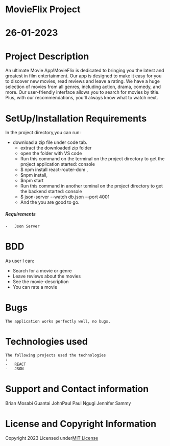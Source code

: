 
# MovieFlix Project

# 26-01-2023

# Project Description

An ultimate Movie App!MovieFlix is dedicated to bringing you the
latest and greatest in film entertainment. Our app is designed to make
it easy for you to discover new movies, read reviews and leave a rating. We have a huge selection of movies from all
genres, including action, drama, comedy, and more. Our user-friendly
interface allows you to search for movies by title. Plus,
with our recommendations, you'll always
know what to watch next.

# SetUp/Installation Requirements
In the project directory,you can run:

-   download a zip file under code tab.
    -   extract the downloaded zip folder
    -   open the folder with VS code
    -   Run this command on the terminal on the project directory to get the project application started:
    console
    -  $ npm install react-router-dom ,
    -  $npm install,
    -  $npm start
    -   Run this command in another teminal on the project directory to get the backend started:
    console
    -  $ json-server --watch db.json --port 4001
    -   And the you are good to go.

##### Requirements

    -   Json Server
 # BDD
 As user I can:
 - Search for a movie or genre
 - Leave reviews about the movies
 - See the movie-description
 - You can rate a movie

# Bugs

    The application works perfectly well, no bugs.

# Technologies used

    The following projects used the technologies
    :
    -   REACT
    -   JSON

# Support and Contact information
Brian Mosabi
Guantai JohnPaul
Paul Ngugi
Jennifer Sammy
# License and Copyright Information
Copyright 2023  Licensed under[MIT License]('https://github.com/Paul-ike/Bot-Battlr/blob/main/LICENSE')
